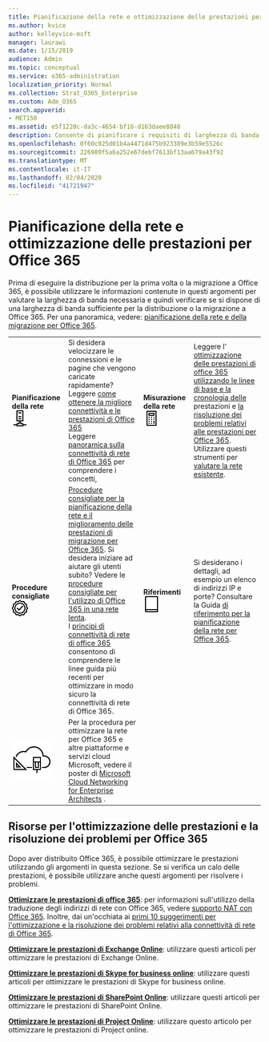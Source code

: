 ```yaml
---
title: Pianificazione della rete e ottimizzazione delle prestazioni per Office 365
ms.author: kvice
author: kelleyvice-msft
manager: laurawi
ms.date: 1/15/2019
audience: Admin
ms.topic: conceptual
ms.service: o365-administration
localization_priority: Normal
ms.collection: Strat_O365_Enterprise
ms.custom: Adm_O365
search.appverid:
- MET150
ms.assetid: e5f1228c-da3c-4654-bf16-d163daee8848
description: Consente di pianificare i requisiti di larghezza di banda di rete per Microsoft Office 365. Dopo la distribuzione, tornare qui per ottimizzare e risolvere i problemi relativi alle prestazioni di Office 365.
ms.openlocfilehash: 0f60c925d01b4a4471d475b923389e3b59e5526c
ms.sourcegitcommit: 226989f5a6a252e67debf7613bf13aa679a43f92
ms.translationtype: MT
ms.contentlocale: it-IT
ms.lasthandoff: 02/04/2020
ms.locfileid: "41721947"
---
```

# <a name="network-planning-and-performance-tuning-for-office-365"></a>Pianificazione della rete e ottimizzazione delle prestazioni per Office 365
Prima di eseguire la distribuzione per la prima volta o la migrazione a Office 365, è possibile utilizzare le informazioni contenute in questi argomenti per valutare la larghezza di banda necessaria e quindi verificare se si dispone di una larghezza di banda sufficiente per la distribuzione o la migrazione a Office 365. Per una panoramica, vedere: [pianificazione della rete e della migrazione per Office 365](network-and-migration-planning.md).
  
|||||
|:-----|:-----|:-----|:-----|
|**Pianificazione della rete** <br/> ![Rete](media/5e9dcd06-601b-4b28-88dc-f524e7548794.png)           <br/> |Si desidera velocizzare le connessioni e le pagine che vengono caricate rapidamente?  <br/> Leggere [come ottenere la migliore connettività e le prestazioni di Office 365](https://aka.ms/o365perfprinciples) <br/> Leggere [panoramica sulla connettività di rete di Office 365](https://docs.microsoft.com/office365/enterprise/office-365-networking-overview) per comprendere i concetti,  <br/> |**Misurazione della rete** <br/> ![Calcolatrice](media/d690a132-4884-40eb-a918-526bb3dff3cc.png)           <br/> |Leggere l' [ottimizzazione delle prestazioni di office 365 utilizzando le linee di base e la cronologia delle](performance-tuning-using-baselines-and-history.md) prestazioni e [la risoluzione dei problemi relativi alle prestazioni per Office 365](performance-troubleshooting-plan.md).  <br/> Utilizzare questi strumenti per [valutare la rete esistente](network-and-migration-planning.md#calculators).  <br/> |
|**Procedure consigliate** <br/> ![Procedure consigliate](media/2a659a5c-1007-47d3-a6c6-a19e018ab29b.png)           <br/> |[Procedure consigliate per la pianificazione della rete e il miglioramento delle prestazioni di migrazione per Office 365](network-and-migration-planning.md#BestPractices). Si desidera iniziare ad aiutare gli utenti subito? Vedere le [procedure consigliate per l'utilizzo di Office 365 in una rete lenta](https://support.office.com/article/fd16c8d2-4799-4c39-8fd7-045f06640166).  <br/> I [principi di connettività di rete di office 365](https://aka.ms/o365networkingprinciples) consentono di comprendere le linee guida più recenti per ottimizzare in modo sicuro la connettività di rete di Office 365.  <br/> |**Riferimenti** <br/> ![Libro o Journal](media/56dff3c1-f605-48d8-811f-7d13ce639ecd.png)           <br/> |Si desiderano i dettagli, ad esempio un elenco di indirizzi IP e porte? Consultare la Guida [di riferimento per la pianificazione della rete per Office 365](network-and-migration-planning.md#NetReference).  <br/> |
|![Vedere il poster di Microsoft Cloud Networking for Enterprise Architects](media/3094be9f-2407-4fa5-896d-aa66ef7b9bb9.png)           <br/> |Per la procedura per ottimizzare la rete per Office 365 e altre piattaforme e servizi cloud Microsoft, vedere il poster di [Microsoft Cloud Networking for Enterprise Architects](https://aka.ms/cloudarchnetworking) .  <br/> |
   
## <a name="performance-tuning-and-troubleshooting-resources-for-office-365"></a>Risorse per l'ottimizzazione delle prestazioni e la risoluzione dei problemi per Office 365
<a name="apptuning"> </a>

Dopo aver distribuito Office 365, è possibile ottimizzare le prestazioni utilizzando gli argomenti in questa sezione. Se si verifica un calo delle prestazioni, è possibile utilizzare anche questi argomenti per risolvere i problemi.
  
 **[Ottimizzare le prestazioni di office 365](tune-office-365-performance.md)**: per informazioni sull'utilizzo della traduzione degli indirizzi di rete con Office 365, vedere [supporto NAT con Office 365](nat-support-with-office-365.md). Inoltre, dai un'occhiata ai [primi 10 suggerimenti per l'ottimizzazione e la risoluzione dei problemi relativi alla connettività di rete di Office 365](https://docs.microsoft.com/archive/blogs/onthewire/top-10-tips-for-optimising-troubleshooting-your-office-365-network-connectivity). 
  
 **[Ottimizzare le prestazioni di Exchange Online](tune-exchange-online-performance.md)**: utilizzare questi articoli per ottimizzare le prestazioni di Exchange Online. 
  
 **[Ottimizzare le prestazioni di Skype for business online](tune-skype-for-business-online-performance.md)**: utilizzare questi articoli per ottimizzare le prestazioni di Skype for business online. 
  
 **[Ottimizzare le prestazioni di SharePoint Online](tune-sharepoint-online-performance.md)**: utilizzare questi articoli per ottimizzare le prestazioni di SharePoint Online. 
  
 **[Ottimizzare le prestazioni di Project Online](https://support.office.com/article/12ba0ebd-c616-42e5-b9b6-cad570e8409c)**: utilizzare questo articolo per ottimizzare le prestazioni di Project online. 
  

